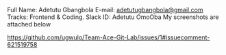 Full Name: Adetutu Gbangbola
E-mail: adetutugbangbola@gmail.com
Tracks: Frontend & Coding.
Slack ID: Adetutu OmoOba
My screenshots are attached below

https://github.com/ugwulo/Team-Ace-Git-Lab/issues/1#issuecomment-621519758


